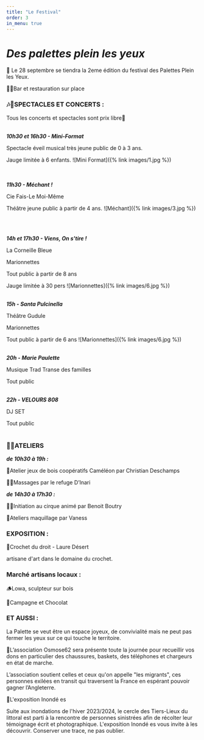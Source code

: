 ```yaml
---
title: "Le Festival"
order: 3
in_menu: true
---
```

# _Des palettes plein les yeux_ 

🤩  Le 28 septembre se tiendra la 2eme édition du festival des Palettes Plein les Yeux.

🍻🍟Bar et restauration sur place

### 🎶🥳SPECTACLES ET CONCERTS :

Tous les concerts et spectacles sont prix libre🤩
<br><br>

**_10h30  et  16h30 - Mini-Format_**

Spectacle éveil musical très jeune public de 0 à 3 ans.

Jauge limitée à 6 enfants.
![Mini Format]({% link images/1.jpg %})

<br><br>
**_11h30 - Méchant !_**

Cie Fais-Le Moi-Même

Théâtre jeune public à partir de 4 ans.
![Méchant]({% link images/3.jpg %})

<br><br>

**_14h et 17h30 - Viens, On s'tire !_**

La Corneille Bleue

Marionnettes

Tout public à partir de 8 ans

Jauge limitée à 30 pers
![Marionnettes]({% link images/6.jpg %})
<br><br>

**_15h - Santa Pulcinella_**

Théâtre Gudule

Marionnettes

Tout public à partir de 6 ans
![Marionnettes]({% link images/6.jpg %})
<br><br>

**_20h - Marie Paulette_**

Musique Trad Transe des familles

Tout public
<br><br>

**_22h - VELOURS 808_**

DJ SET

Tout public
<br><br>

### 🤹‍♀️ATELIERS
 

**_de 10h30 à 19h :_**

🧩Atelier jeux de bois coopératifs Caméléon par Christian Deschamps

💆‍♀️Massages par le refuge D’Inari

 

**_de 14h30 à 17h30 :_**

🤹‍♀️Initiation au cirque animé par Benoit Boutry

💄Ateliers maquillage par Vaness

### EXPOSITION :

🧶Crochet du droit - Laure Désert

artisane d'art dans le domaine du crochet.

 

### Marché artisans locaux :

🪵Lowa, sculpteur sur bois

🍫Campagne et Chocolat

 

 

### ET AUSSI :

 

La Palette se veut être un espace joyeux, de convivialité mais ne peut pas fermer les yeux sur ce qui touche le territoire.

 

🙏L’association Osmose62 sera présente toute la journée pour recueillir vos dons en particulier des chaussures, baskets, des téléphones et chargeurs en état de marche.

L’association soutient celles et ceux qu'on appelle "les migrants", ces personnes exilées en transit qui traversent la France en espérant pouvoir gagner l’Angleterre.

 

🌊L'exposition Inondé es

Suite aux inondations de l'hiver 2023/2024, le cercle des Tiers-Lieux du littoral est parti à la rencontre de personnes sinistrées afin de récolter leur témoignage écrit et photographique.  L'exposition Inondé es vous invite à les découvrir. Conserver une trace, ne pas oublier. 